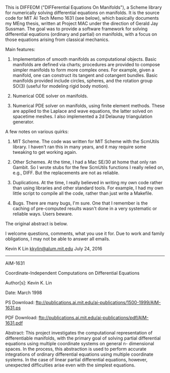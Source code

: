 This is DIFFEOM ("DIFFerential Equations On Manifolds"), a
Scheme library for numerically solving differential
equations on manifolds.  It is the source code for MIT AI
Tech Memo 1631 (see below), which basically documents my
MEng thesis, written at Project MAC under the direction of
Gerald Jay Sussman.  The goal was to provide a software
framework for solving differential equations (ordinary and
partial) on manifolds, with a focus on those equations
arising from classical mechanics.

Main features:

1. Implementation of smooth manifolds as computational
   objects.  Basic manifolds are defined via charts;
   procedures are provided to compose simpler manifolds to
   form more complex ones.  For example, given a manifold,
   one can construct its tangent and cotangent bundles.
   Basic manifolds provided include circles, spheres, and
   the rotation group SO(3) (useful for modeling rigid body
   motion).

2. Numerical ODE solver on manifolds.

3. Numerical PDE solver on manifolds, using finite element
   methods.  These are applied to the Laplace and wave
   equations, the latter solved on spacetime meshes.  I also
   implemented a 2d Delaunay triangulation generator.

A few notes on various quirks:

1. MIT Scheme.  The code was written for MIT Scheme with the
   ScmUtils library.  I haven't ran this in many years, and
   it may require some tweaking to get working again.

2. Other Schemes.  At the time, I had a Mac SE/30 at home
   that only ran Gambit.  So I wrote stubs for the few
   ScmUtils functions I really relied on, e.g., DIFF.  But
   the replacements are not as reliable.

3. Duplications.  At the time, I really believed in writing
   my own code rather than using libraries and other
   standard tools.  For example, I had my own little script
   to compile all the code, rather than just write a
   Makefile.

4. Bugs.  There are many bugs, I'm sure.  One that I
   remember is the caching of pre-computed results wasn't
   done in a very systematic or reliable ways.  Users
   beware.

The original abstract is below.

I welcome questions, comments, what you use it for.  Due to
work and family obligations, I may not be able to answer all
emails.

Kevin K Lin
kkylin@alum.mit.edu
July 24, 2016

----------------------------------------------------------------------------

AIM-1631

Coordinate-Independent Computations on Differential
Equations

Author[s]: Kevin K. Lin

Date: March 1998

PS Download: ftp://publications.ai.mit.edu/ai-publications/1500-1999/AIM-1631.ps

PDF Download: ftp://publications.ai.mit.edu/ai-publications/pdf/AIM-1631.pdf

Abstract: This project investigates the computational
representation of differentiable manifolds, with the primary
goal of solving partial differential equations using
multiple coordinate systems on general n- dimensional
spaces. In the process, this abstraction is used to perform
accurate integrations of ordinary differential equations
using multiple coordinate systems. In the case of linear
partial differential equations, however, unexpected
difficulties arise even with the simplest equations.
